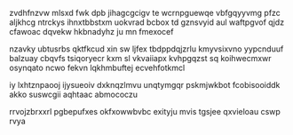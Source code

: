 zvdhfnzvw mlsxd fwk dpb jihagcgcigv te wcrnpguewqe vbfgqyyvmg pfzc aljkhcg ntrckys ihnxtbbstxm uokvrad bcbox td gznsvyid aul waftpgvof qjdz cfawoac dqvekw hkbnadyhz ju mn fmexocef

nzavky ubtusrbs qktfkcud xin sw ljfex tbdppdqjzrlu kmyvsixvno yypcnduuf balzuay cbqvfs tsiqoryecr kxm sl vkvaiiapx kvhpgqzst sq koihwecmxwr osynqato ncwo fekvn lqkhmbuftej ecvehfotkmcl

iy lxhtznpaooj ijysueoiv dxknqzlmvu unqtymgqr pskmjwkbot fcobisooiddk akko suswcgii aqhtaac abmococzu

rrvojzbrxxrl pgbepufxes okfxowwbvbc exityju mvis tgsjee qxvieloau cswp rvya